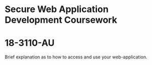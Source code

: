 # Secure Web Application Development Coursework
# 18-3110-AU
Brief explanation as to how to access and use your web-application.
